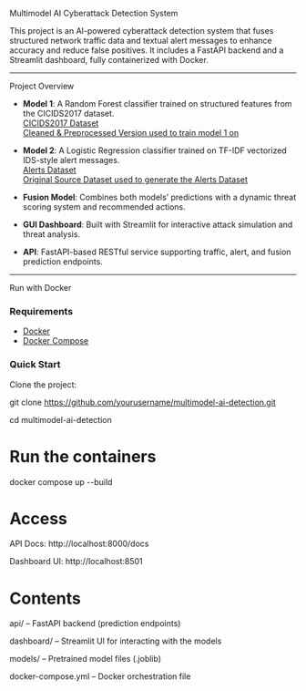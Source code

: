 Multimodel AI Cyberattack Detection System 

This project is an AI-powered cyberattack detection system that fuses structured network traffic data and textual alert messages to enhance accuracy and reduce false positives. It includes a FastAPI backend and a Streamlit dashboard, fully containerized with Docker.

---

Project Overview

- **Model 1**: A Random Forest classifier trained on structured features from the CICIDS2017 dataset.  
   [CICIDS2017 Dataset](https://drive.google.com/drive/folders/14N85Sa08HkzvgpNdVI4jJQUw879wheCj?usp=drive_link)  
   [Cleaned & Preprocessed Version used to train model 1 on](https://drive.google.com/drive/folders/1qhSGynYApq1ts2ZLMGSdoQA_IVJnWGb4?usp=drive_link)

- **Model 2**: A Logistic Regression classifier trained on TF-IDF vectorized IDS-style alert messages.  
   [Alerts Dataset](https://drive.google.com/drive/folders/1lBys20y8nrd_R6xTPNa_pcbjKPnEdKd4?usp=drive_link)  
   [Original Source Dataset used to generate the Alerts Dataset](https://drive.google.com/drive/folders/1FQ6SO3C6FxwtC2_d6NJQ29ZPHfxMoF52?usp=drive_link)


- **Fusion Model**: Combines both models’ predictions with a dynamic threat scoring system and recommended actions.
- **GUI Dashboard**: Built with Streamlit for interactive attack simulation and threat analysis.
- **API**: FastAPI-based RESTful service supporting traffic, alert, and fusion prediction endpoints.

---

Run with Docker
### Requirements
- [Docker](https://docs.docker.com/get-docker/)
- [Docker Compose](https://docs.docker.com/compose/install/)


###  Quick Start

Clone the project:

git clone https://github.com/yourusername/multimodel-ai-detection.git

cd multimodel-ai-detection

# Run the containers
docker compose up --build

# Access
API Docs: http://localhost:8000/docs

Dashboard UI: http://localhost:8501


# Contents
api/ – FastAPI backend (prediction endpoints)

dashboard/ – Streamlit UI for interacting with the models

models/ – Pretrained model files (.joblib)

docker-compose.yml – Docker orchestration file


